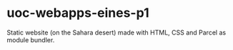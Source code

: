 # uoc-webapps-eines-p1
Static website (on the Sahara desert) made with HTML, CSS and Parcel as module bundler.
